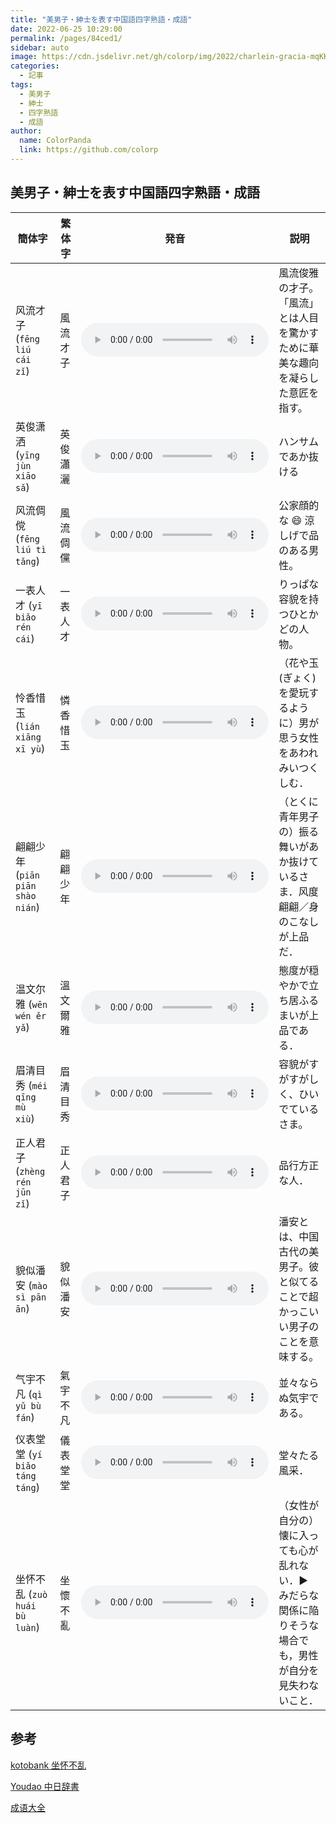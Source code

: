 ```yaml
---
title: "美男子・紳士を表す中国語四字熟語・成語"
date: 2022-06-25 10:29:00
permalink: /pages/84ced1/
sidebar: auto
image: https://cdn.jsdelivr.net/gh/colorp/img/2022/charlein-gracia-mqKKCsZgzXQ-unsplash.jpg
categories:
  - 記事
tags:
  - 美男子
  - 紳士
  - 四字熟語
  - 成語
author:
  name: ColorPanda
  link: https://github.com/colorp
---
```


## 美男子・紳士を表す中国語四字熟語・成語

| 簡体字                                                    | 繁体字                            | 発音                                                                                                             | 説明                                                                                                       |
| --------------------------------------------------------- | --------------------------------- | ---------------------------------------------------------------------------------------------------------------- | ---------------------------------------------------------------------------------------------------------- |
| <label lang="zh">风流才子 (`fēng liú cái zǐ`)</label>     | <label lang="zh">風流才子</label> | <audio controls src="https://tts.baidu.com/text2audio?tex=风流才子&cuid=dict&lan=ZH&ctp=1&pdt=30&vol=9"></audio> | 風流俊雅の才子。「風流」とは人目を驚かすために華美な趣向を凝らした意匠を指す。                             |
| <label lang="zh">英俊潇洒 (`yīng jùn xiāo sǎ`)</label>    | <label lang="zh">英俊瀟灑</label> | <audio controls src="https://tts.baidu.com/text2audio?tex=英俊潇洒&cuid=dict&lan=ZH&ctp=1&pdt=30&vol=9"></audio> | ハンサムであか抜ける                                                                                       |
| <label lang="zh">风流倜傥 (`fēng liú tì tǎng`)</label>    | <label lang="zh">風流倜儻</label> | <audio controls src="https://tts.baidu.com/text2audio?tex=风流倜傥&cuid=dict&lan=ZH&ctp=1&pdt=30&vol=9"></audio> | 公家顔的な 😄 涼しげで品のある男性。                                                                       |
| <label lang="zh">一表人才 (`yī biǎo rén cái`)</label>     | <label lang="zh">一表人才</label> | <audio controls src="https://tts.baidu.com/text2audio?tex=一表人才&cuid=dict&lan=ZH&ctp=1&pdt=30&vol=9"></audio> | りっぱな容貌を持つひとかどの人物。                                                                         |
| <label lang="zh">怜香惜玉 (`lián xiāng xī yù`)</label>    | <label lang="zh">憐香惜玉</label> | <audio controls src="https://tts.baidu.com/text2audio?tex=怜香惜玉&cuid=dict&lan=ZH&ctp=1&pdt=30&vol=9"></audio> | （花や玉 (ぎょく) を愛玩するように）男が思う女性をあわれみいつくしむ．                                     |
| <label lang="zh">翩翩少年 (`piān piān shào nián`)</label> | <label lang="zh">翩翩少年</label> | <audio controls src="https://tts.baidu.com/text2audio?tex=翩翩少年&cuid=dict&lan=ZH&ctp=1&pdt=30&vol=9"></audio> | （とくに青年男子の）振る舞いがあか抜けているさま．<label lang="zh">风度翩翩</label>／身のこなしが上品だ．  |
| <label lang="zh">温文尔雅 (`wēn wén ěr yǎ`)</label>       | <label lang="zh">溫文爾雅</label> | <audio controls src="https://tts.baidu.com/text2audio?tex=温文尔雅&cuid=dict&lan=ZH&ctp=1&pdt=30&vol=9"></audio> | 態度が穏やかで立ち居ふるまいが上品である．                                                                 |
| <label lang="zh">眉清目秀 (`méi qīng mù xiù`)</label>     | <label lang="zh">眉清目秀</label> | <audio controls src="https://tts.baidu.com/text2audio?tex=眉清目秀&cuid=dict&lan=ZH&ctp=1&pdt=30&vol=9"></audio> | 容貌がすがすがしく、ひいでているさま。                                                                     |
| <label lang="zh">正人君子 (`zhèng rén jūn zǐ`)</label>    | <label lang="zh">正人君子</label> | <audio controls src="https://tts.baidu.com/text2audio?tex=正人君子&cuid=dict&lan=ZH&ctp=1&pdt=30&vol=9"></audio> | 品行方正な人．                                                                                             |
| <label lang="zh">貌似潘安 (`mào sì pān ān`)</label>       | <label lang="zh">貌似潘安</label> | <audio controls src="https://tts.baidu.com/text2audio?tex=貌似潘安&cuid=dict&lan=ZH&ctp=1&pdt=30&vol=9"></audio> | 潘安とは、中国古代の美男子。彼と似てることで超かっこいい男子のことを意味する。                             |
| <label lang="zh">气宇不凡 (`qì yǔ bù fán`)</label>        | <label lang="zh">氣宇不凡</label> | <audio controls src="https://tts.baidu.com/text2audio?tex=气宇不凡&cuid=dict&lan=ZH&ctp=1&pdt=30&vol=9"></audio> | 並々ならぬ気宇である。                                                                                     |
| <label lang="zh">仪表堂堂 (`yí biǎo táng táng`)</label>   | <label lang="zh">儀表堂堂</label> | <audio controls src="https://tts.baidu.com/text2audio?tex=仪表堂堂&cuid=dict&lan=ZH&ctp=1&pdt=30&vol=9"></audio> | 堂々たる風采．                                                                                             |
| <label lang="zh">坐怀不乱 (`zuò huái bù luàn`)</label>    | <label lang="zh">坐懷不亂</label> | <audio controls src="https://tts.baidu.com/text2audio?tex=坐怀不乱&cuid=dict&lan=ZH&ctp=1&pdt=30&vol=9"></audio> | （女性が自分の）懐に入っても心が乱れない．▶ みだらな関係に陥りそうな場合でも，男性が自分を見失わないこと． |

## 参考

[kotobank 坐怀不乱](https://kotobank.jp/zhjaword/坐怀不乱)

[Youdao 中日辞書](https://www.youdao.com/)

[成语大全](https://www.hao86.com/idiom/)
